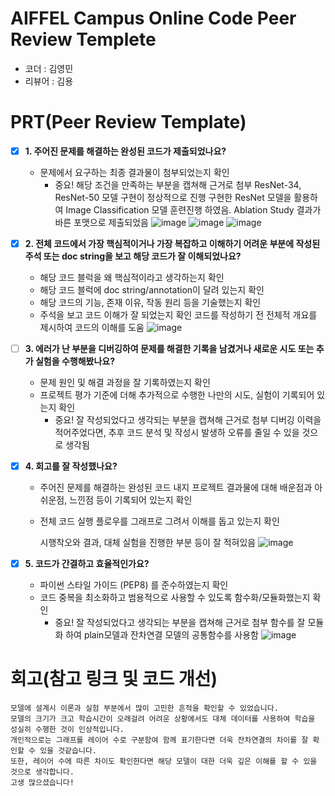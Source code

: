 # AIFFEL Campus Online Code Peer Review Templete
- 코더 : 김영민
- 리뷰어 : 김용

# PRT(Peer Review Template)
- [X]  **1. 주어진 문제를 해결하는 완성된 코드가 제출되었나요?**
    - 문제에서 요구하는 최종 결과물이 첨부되었는지 확인
        - 중요! 해당 조건을 만족하는 부분을 캡쳐해 근거로 첨부
          ResNet-34, ResNet-50 모델 구현이 정상적으로 진행
          구현한 ResNet 모델을 활용하여 Image Classification 모델 훈련진행 하였음.
          Ablation Study 결과가 바른 포맷으로 제출되었음
        ![image](https://github.com/user-attachments/assets/b7ec8f5a-5e17-4164-9fb3-1c3c8e8e05b2)
        ![image](https://github.com/user-attachments/assets/b8a6f2de-8a8a-42a7-9f9a-036aeb154e76)
        ![image](https://github.com/user-attachments/assets/21d9639e-b693-4d09-9458-f5a9cd9d3057)


- [X]  **2. 전체 코드에서 가장 핵심적이거나 가장 복잡하고 이해하기 어려운 부분에 작성된 
주석 또는 doc string을 보고 해당 코드가 잘 이해되었나요?**
    - 해당 코드 블럭을 왜 핵심적이라고 생각하는지 확인
    - 해당 코드 블럭에 doc string/annotation이 달려 있는지 확인
    - 해당 코드의 기능, 존재 이유, 작동 원리 등을 기술했는지 확인
    - 주석을 보고 코드 이해가 잘 되었는지 확인
    코드를 작성하기 전 전체적 개요를 제시하여 코드의 이해를 도움
    ![image](https://github.com/user-attachments/assets/5115283a-ebea-430f-9ea9-0f1e54ef3bf9)
 
        
- [ ]  **3. 에러가 난 부분을 디버깅하여 문제를 해결한 기록을 남겼거나
새로운 시도 또는 추가 실험을 수행해봤나요?**
    - 문제 원인 및 해결 과정을 잘 기록하였는지 확인
    - 프로젝트 평가 기준에 더해 추가적으로 수행한 나만의 시도, 
    실험이 기록되어 있는지 확인
        - 중요! 잘 작성되었다고 생각되는 부분을 캡쳐해 근거로 첨부
    디버깅 이력을 적어주었다면, 추후 코드 분석 및 작성시 발생하 오류를 줄일 수 있을 것으로 생각됨
        
- [X]  **4. 회고를 잘 작성했나요?**
    - 주어진 문제를 해결하는 완성된 코드 내지 프로젝트 결과물에 대해
    배운점과 아쉬운점, 느낀점 등이 기록되어 있는지 확인
    - 전체 코드 실행 플로우를 그래프로 그려서 이해를 돕고 있는지 확인
       
        시행착오와 결과, 대체 실험을 진행한 부분 등이 잘 적혀있음
        ![image](https://github.com/user-attachments/assets/e44a8cba-36ca-4dd9-9e92-6835762c0f23)

- [X]  **5. 코드가 간결하고 효율적인가요?**
    - 파이썬 스타일 가이드 (PEP8) 를 준수하였는지 확인
    - 코드 중복을 최소화하고 범용적으로 사용할 수 있도록 함수화/모듈화했는지 확인
        - 중요! 잘 작성되었다고 생각되는 부분을 캡쳐해 근거로 첨부
          함수를 잘 모듈화 하여 plain모델과 잔차연결 모델의 공통함수를 사용함
          ![image](https://github.com/user-attachments/assets/7b658729-caa2-4b68-b471-c939dd708db6)
 


# 회고(참고 링크 및 코드 개선)
```
모델에 설계시 이론과 실험 부분에서 많이 고민한 흔적을 확인할 수 있었습니다.
모델의 크기가 크고 학습시간이 오래걸려 어려운 상황에서도 대체 데이터를 사용하여 학습을 성실히 수행한 것이 인상적입니다.
개인적으로는 그래프를 레이어 수로 구분함여 함께 표기한다면 더욱 잔차연결의 차이를 잘 확인할 수 있을 것같습니다.
또한, 레이어 수에 따른 차이도 확인한다면 해당 모델이 대한 더욱 깊은 이해를 할 수 있을 것으로 생각합니다.
고생 많으셨습니다!  
```
